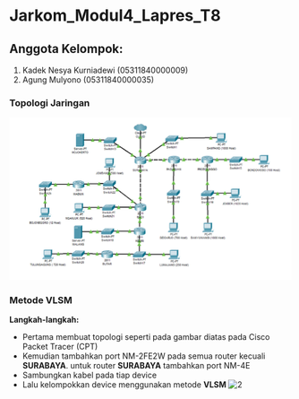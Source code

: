 # Jarkom_Modul4_Lapres_T8
## Anggota Kelompok:
1. Kadek Nesya Kurniadewi (05311840000009)
2. Agung Mulyono (05311840000035)

### Topologi Jaringan
![1](./img/Soal%20Shift%20Modul%204.png)

### Metode VLSM
**Langkah-langkah:**
+ Pertama membuat topologi seperti pada gambar diatas pada Cisco Packet Tracer (CPT)
+ Kemudian tambahkan port NM-2FE2W pada semua router kecuali **SURABAYA**. untuk router **SURABAYA** tambahkan port NM-4E
+ Sambungkan kabel pada tiap device
+ Lalu kelompokkan device menggunakan metode **VLSM**
![2]()

